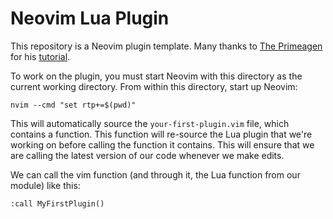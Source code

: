 # Neovim Lua Plugin

This repository is a Neovim plugin template. Many thanks to <a href="https://github.com/ThePrimeagen">The Primeagen</a> for his <a href="https://www.youtube.com/watch?v=9L4sW047oow">tutorial</a>.

To work on the plugin, you must start Neovim with this directory as the current working directory. From within this directory, start up Neovim:

```
nvim --cmd "set rtp+=$(pwd)"
```

This will automatically source the `your-first-plugin.vim` file, which contains a function. This function will re-source the Lua plugin that we're working on before calling the function it contains. This will ensure that we are calling the latest version of our code whenever we make edits.

We can call the vim function (and through it, the Lua function from our module) like this:

```
:call MyFirstPlugin()
```
